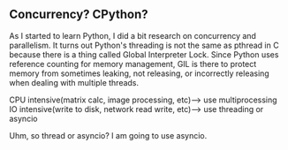 ## Concurrency? CPython?
As I started to learn Python, I did a bit research on concurrency and parallelism. It turns out Python's threading is not the same as pthread in C because there is a thing called Global Interpreter Lock. Since Python uses reference counting for memory management, GIL is there to protect memory from sometimes leaking, not releasing, or incorrectly releasing when dealing with multiple threads.<br>

CPU intensive(matrix calc, image processing, etc)--> use multiprocessing<br>
IO intensive(write to disk, network read write, etc)--> use threading or asyncio<br>

Uhm, so thread or asyncio? I am going to use asyncio.